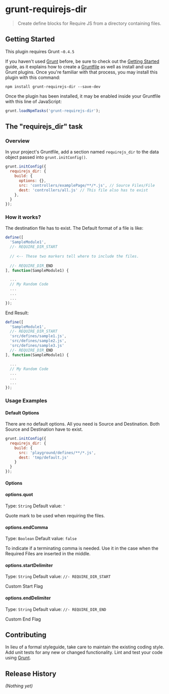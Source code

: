 # grunt-requirejs-dir

> Create define blocks for Require JS from a directory containing files.

## Getting Started
This plugin requires Grunt `~0.4.5`

If you haven't used [Grunt](http://gruntjs.com/) before, be sure to check out the [Getting Started](http://gruntjs.com/getting-started) guide, as it explains how to create a [Gruntfile](http://gruntjs.com/sample-gruntfile) as well as install and use Grunt plugins. Once you're familiar with that process, you may install this plugin with this command:

```shell
npm install grunt-requirejs-dir --save-dev
```

Once the plugin has been installed, it may be enabled inside your Gruntfile with this line of JavaScript:

```js
grunt.loadNpmTasks('grunt-requirejs-dir');
```

## The "requirejs_dir" task

### Overview
In your project's Gruntfile, add a section named `requirejs_dir` to the data object passed into `grunt.initConfig()`.

```js
grunt.initConfig({
  requirejs_dir: {
    build: {
      options: {},
      src: 'controllers/examplePage/**/*.js', // Source Files/File
      dest: 'controllers/all.js' // This file also has to exist
    },
  }
});
```

### How it works?
The destination file has to exist. The Default format of a file is like:
```js
define([
  'SampleModule1',
  //- REQUIRE_DIR_START
  
  // <-- These two markers tell where to include the files.
  
  //- REQUIRE_DIR_END
], function(SampleModule1) {

  ...
  // My Random Code
  ...
  ...
  ...
});
```

End Result:
```js
define([
  'SampleModule1',
  //- REQUIRE_DIR_START
  'src/defines/sample1.js',
  'src/defines/sample2.js',
  'src/defines/sample3.js'
  //- REQUIRE_DIR_END
], function(SampleModule1) {

  ...
  // My Random Code
  ...
  ...
  ...
});

```

### Usage Examples

#### Default Options
There are no default options. All you need is Source and Destination. Both Source and Destination have to exist.

```js
grunt.initConfig({
  requirejs_dir: {
    build: {
      src: 'playground/defines/**/*.js',
      dest: 'tmp/default.js'
    }
  }
});
```

#### Options

#### options.quot
Type: `String`
Default value: `'`

Quote mark to be used when requiring the files.

#### options.endComma
Type: `Boolean`
Default value: `false`

To indicate if a terminating comma is needed. Use it in the case when the Required Files are inserted in the middle.

#### options.startDelimiter
Type: `String`
Default value: `//- REQUIRE_DIR_START`

Custom Start Flag

#### options.endDelimiter
Type: `String`
Default value: `//- REQUIRE_DIR_END`

Custom End Flag

## Contributing
In lieu of a formal styleguide, take care to maintain the existing coding style. Add unit tests for any new or changed functionality. Lint and test your code using [Grunt](http://gruntjs.com/).

## Release History
_(Nothing yet)_

